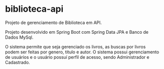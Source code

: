  # biblioteca-api
Projeto de gerenciamento de Biblioteca em API.

Projeto desenvolvido em Spring Boot com Spring Data JPA e Banco de Dados MySql.

O sistema permite que seja gerenciado os livros, as buscas por livros podem ser feitas por genero, titulo e autor.
O sistema possui gerenciamento de usuários e o usuário possuí perfil de acesso, sendo Administrador e Cadastrado.

